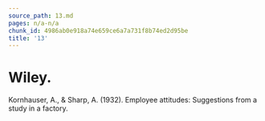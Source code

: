 ```yaml
---
source_path: 13.md
pages: n/a-n/a
chunk_id: 4986ab0e918a74e659ce6a7a731f8b74ed2d95be
title: '13'
---
```

# Wiley.

Kornhauser, A., & Sharp, A. (1932). Employee attitudes: Suggestions from a study in a factory.

